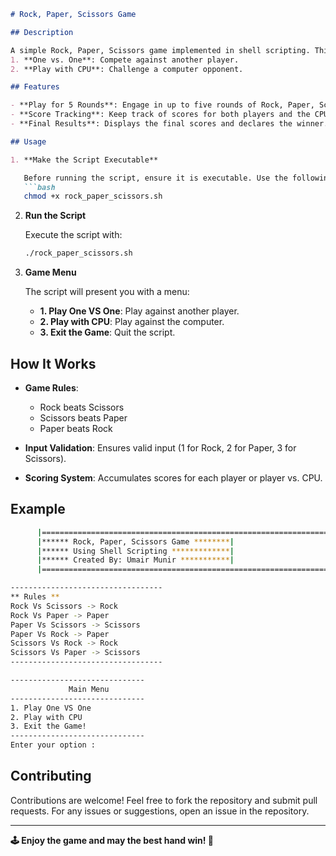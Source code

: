 ```markdown
# Rock, Paper, Scissors Game

## Description

A simple Rock, Paper, Scissors game implemented in shell scripting. This game allows players to engage in two modes:
1. **One vs. One**: Compete against another player.
2. **Play with CPU**: Challenge a computer opponent.

## Features

- **Play for 5 Rounds**: Engage in up to five rounds of Rock, Paper, Scissors.
- **Score Tracking**: Keep track of scores for both players and the CPU.
- **Final Results**: Displays the final scores and declares the winner.

## Usage

1. **Make the Script Executable**

   Before running the script, ensure it is executable. Use the following command:
   ```bash
   chmod +x rock_paper_scissors.sh
   ```

2. **Run the Script**

   Execute the script with:
   ```bash
   ./rock_paper_scissors.sh
   ```

3. **Game Menu**

   The script will present you with a menu:
   - **1. Play One VS One**: Play against another player.
   - **2. Play with CPU**: Play against the computer.
   - **3. Exit the Game**: Quit the script.

## How It Works

- **Game Rules**: 
  - Rock beats Scissors
  - Scissors beats Paper
  - Paper beats Rock

- **Input Validation**: Ensures valid input (1 for Rock, 2 for Paper, 3 for Scissors).
- **Scoring System**: Accumulates scores for each player or player vs. CPU.

## Example

```bash
      |==================================================================|
      |****** Rock, Paper, Scissors Game ********|
      |****** Using Shell Scripting *************|
      |****** Created By: Umair Munir ***********|
      |==================================================================|

----------------------------------
** Rules **
Rock Vs Scissors -> Rock
Rock Vs Paper -> Paper
Paper Vs Scissors -> Scissors
Paper Vs Rock -> Paper
Scissors Vs Rock -> Rock
Scissors Vs Paper -> Scissors
----------------------------------

------------------------------
             Main Menu
------------------------------
1. Play One VS One
2. Play with CPU
3. Exit the Game!
------------------------------
Enter your option :
```

## Contributing

Contributions are welcome! Feel free to fork the repository and submit pull requests. For any issues or suggestions, open an issue in the repository.

---

**🕹️ Enjoy the game and may the best hand win! 🌟**
```

